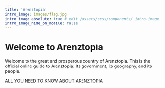 ```yaml
---
title: 'Arenztopia'
intro_image: images/flag.jpg
intro_image_absolute: true # edit /assets/scss/components/_intro-image.scss for full control
intro_image_hide_on_mobile: false
---
```


# Welcome to Arenztopia



Welcome to the great and prosperous country of Arenztopia. This is the official online guide to Arenztopia: Its government, its geography, and its people. 

<p align="center">

[ALL YOU NEED TO KNOW ABOUT ARENZTOPIA](/essential_info/)

</p>



